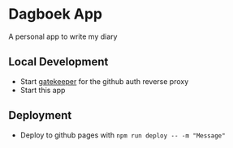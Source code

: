 # Dagboek App

A personal app to write my diary

## Local Development

* Start [gatekeeper](https://github.com/prose/gatekeeper) for the github auth reverse proxy
* Start this app

## Deployment

* Deploy to github pages with `npm run deploy -- -m "Message"`
